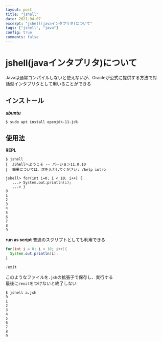 ```yaml
---
layout: post
title: "jshell"
date: 2021-04-07
excerpt: "jshell(javaインタプリタ)について"
tags: ["jshell", "java"]
config: true
comments: false
---
```


# jshell(javaインタプリタ)について
Javaは通常コンパイルしないと使えないが、Oracleが公式に提供する方法で対話型インタプリタとして用いることができる

## インストール

***ubuntu***
```console
$ sudo apt install openjdk-11-jdk
```

## 使用法

**REPL**
```console
$ jshell
|  JShellへようこそ -- バージョン11.0.10
|  概要については、次を入力してください: /help intro

jshell> for(int i=0; i < 10; i++) {
   ...> System.out.println(i);
   ...> }
0
1
2
3
4
5
6
7
8
9
```

**run as script**
普通のスクリプトとしても利用できる  

```java
for(int i = 0; i < 10; i++){
  System.out.println(i);
}

/exit
```

このようなファイルを`.jsh`の拡張子で保存し、実行する  
最後に`/exit`をつけないと終了しない  

```console
$ jshell a.jsh
0
1
2
3
4
5
6
7
8
9
```
